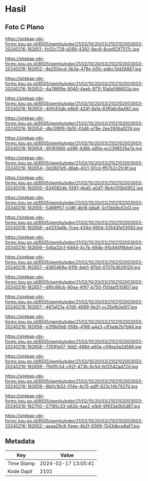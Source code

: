 # Hasil

## Foto C Plano

https://sirekap-obj-formc.kpu.go.id/8505/pemilu/pdpr/21/02/10/20/03/2102102003003-20240216-182651--fc02c729-d268-4392-8ec6-8ced53f7317c.jpg

https://sirekap-obj-formc.kpu.go.id/8505/pemilu/pdpr/21/02/10/20/03/2102102003003-20240216-182652--8e250ecd-3b3a-479e-b5fc-edbc7dd28887.jpg

https://sirekap-obj-formc.kpu.go.id/8505/pemilu/pdpr/21/02/10/20/03/2102102003003-20240216-182653--4a786f9e-9040-4aeb-971f-10afa598603a.jpg

https://sirekap-obj-formc.kpu.go.id/8505/pemilu/pdpr/21/02/10/20/03/2102102003003-20240216-182653--40fc83db-e8b9-424f-8a1a-83ffa6c6a492.jpg

https://sirekap-obj-formc.kpu.go.id/8505/pemilu/pdpr/21/02/10/20/03/2102102003003-20240216-182654--dbc5f8f6-0b10-43d6-a78e-2ee390ba5f29.jpg

https://sirekap-obj-formc.kpu.go.id/8505/pemilu/pdpr/21/02/10/20/03/2102102003003-20240216-182654--95161680-a398-4d8b-a95e-ec2398535e7a.jpg

https://sirekap-obj-formc.kpu.go.id/8505/pemilu/pdpr/21/02/10/20/03/2102102003003-20240216-182654--0d2601d5-d8ab-41c1-97cd-ff57b2c2fc9f.jpg

https://sirekap-obj-formc.kpu.go.id/8505/pemilu/pdpr/21/02/10/20/03/2102102003003-20240216-182655--634582db-5581-4bd5-a0d7-9b4c010b0952.jpg

https://sirekap-obj-formc.kpu.go.id/8505/pemilu/pdpr/21/02/10/20/03/2102102003003-20240216-182655--5488ff57-b38f-4b18-b8a8-3cf3bb9c62d3.jpg

https://sirekap-obj-formc.kpu.go.id/8505/pemilu/pdpr/21/02/10/20/03/2102102003003-20240216-182656--a4333a6b-7cea-434d-960d-53543fe53083.jpg

https://sirekap-obj-formc.kpu.go.id/8505/pemilu/pdpr/21/02/10/20/03/2102102003003-20240216-182656--5d5a32c1-6464-4c7b-894b-91b494f6bbe1.jpg

https://sirekap-obj-formc.kpu.go.id/8505/pemilu/pdpr/21/02/10/20/03/2102102003003-20240216-182657--d365469a-61f9-4eb1-97b0-0707b3629129.jpg

https://sirekap-obj-formc.kpu.go.id/8505/pemilu/pdpr/21/02/10/20/03/2102102003003-20240216-182657--d91c66cb-90ea-4f97-b750-f50da1510807.jpg

https://sirekap-obj-formc.kpu.go.id/8505/pemilu/pdpr/21/02/10/20/03/2102102003003-20240216-182657--467af21a-47d5-4699-9e2f-cc25e1b0a5f7.jpg

https://sirekap-obj-formc.kpu.go.id/8505/pemilu/pdpr/21/02/10/20/03/2102102003003-20240216-182658--e2f9b0b8-056b-4166-a4e3-c61ade2b7b84.jpg

https://sirekap-obj-formc.kpu.go.id/8505/pemilu/pdpr/21/02/10/20/03/2102102003003-20240216-182658--73591e57-1dd2-498d-a60a-c09ea3a2d586.jpg

https://sirekap-obj-formc.kpu.go.id/8505/pemilu/pdpr/21/02/10/20/03/2102102003003-20240216-182659--76d1fc54-c92f-473b-8c5d-fe12542ad72d.jpg

https://sirekap-obj-formc.kpu.go.id/8505/pemilu/pdpr/21/02/10/20/03/2102102003003-20240216-182659--8b0c1b52-014e-4c15-adff-823c14b7927d.jpg

https://sirekap-obj-formc.kpu.go.id/8505/pemilu/pdpr/21/02/10/20/03/2102102003003-20240216-182700--27185c33-b62b-4ae2-a1b9-9f933a0b5d87.jpg

https://sirekap-obj-formc.kpu.go.id/8505/pemilu/pdpr/21/02/10/20/03/2102102003003-20240216-182652--aeaa29c8-5eee-4b2f-9369-1343dbce8af7.jpg


## Metadata

| Key        | Value               |
| ---------- | ------------------- |
| Time Stamp | 2024-02-17 13:05:41 |
| Kode Dapil | 2101                |



